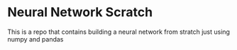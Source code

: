 # Neural Network Scratch
 This is a repo that contains building a neural network from stratch just using numpy and pandas

